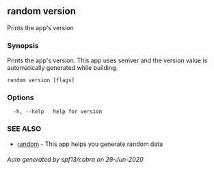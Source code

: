 ## random version

Prints the app's version

### Synopsis

Prints the app's version. This app uses semver and the version value
is automatically generated while building.

```
random version [flags]
```

### Options

```
  -h, --help   help for version
```

### SEE ALSO

* [random](random.md)	 - This app helps you generate random data

###### Auto generated by spf13/cobra on 29-Jun-2020
